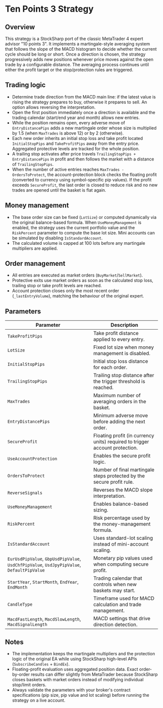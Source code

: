 # Ten Points 3 Strategy

## Overview
This strategy is a StockSharp port of the classic MetaTrader 4 expert advisor "10 points 3". It implements a martingale-style averaging system that follows the slope of the MACD histogram to decide whether the current cycle should be long or short. Once a direction is chosen, the strategy progressively adds new positions whenever price moves against the open trade by a configurable distance. The averaging process continues until either the profit target or the stop/protection rules are triggered.

## Trading logic
- Determine trade direction from the MACD main line: if the latest value is rising the strategy prepares to buy, otherwise it prepares to sell. An option allows reversing the interpretation.
- Open the first position immediately once a direction is available and the trading calendar (start/end year and month) allows new entries.
- While the position remains open, every adverse move of `EntryDistancePips` adds a new martingale order whose size is multiplied by 1.5 (when `MaxTrades` is above 12) or by 2 (otherwise).
- Each new order inherits an initial stop loss and take profit located `InitialStopPips` and `TakeProfitPips` away from the entry price. Aggregated protective levels are tracked for the whole position.
- A trailing stop activates after price travels `TrailingStopPips + EntryDistancePips` in profit and then follows the market with a distance of `TrailingStopPips`.
- When the number of active entries reaches `MaxTrades - OrdersToProtect`, the account-protection block checks the floating profit (converted to currency using symbol-specific pip values). If the profit exceeds `SecureProfit`, the last order is closed to reduce risk and no new trades are opened until the basket is flat again.

## Money management
- The base order size can be fixed (`LotSize`) or computed dynamically via the original balance-based formula. When `UseMoneyManagement` is enabled, the strategy uses the current portfolio value and the `RiskPercent` parameter to compute the base lot size. Mini accounts can be simulated by disabling `IsStandardAccount`.
- The calculated volume is capped at 100 lots before any martingale multipliers are applied.

## Order management
- All entries are executed as market orders (`BuyMarket`/`SellMarket`).
- Protective exits use market orders as soon as the calculated stop loss, trailing stop or take profit levels are reached.
- Account protection closes only the most recent order (`_lastEntryVolume`), matching the behaviour of the original expert.

## Parameters
| Parameter | Description |
|-----------|-------------|
| `TakeProfitPips` | Take profit distance applied to every entry. |
| `LotSize` | Fixed lot size when money management is disabled. |
| `InitialStopPips` | Initial stop loss distance for each order. |
| `TrailingStopPips` | Trailing stop distance after the trigger threshold is reached. |
| `MaxTrades` | Maximum number of averaging orders in the basket. |
| `EntryDistancePips` | Minimum adverse move before adding the next order. |
| `SecureProfit` | Floating profit (in currency units) required to trigger account protection. |
| `UseAccountProtection` | Enables the secure profit logic. |
| `OrdersToProtect` | Number of final martingale steps protected by the secure profit rule. |
| `ReverseSignals` | Reverses the MACD slope interpretation. |
| `UseMoneyManagement` | Enables balance-based sizing. |
| `RiskPercent` | Risk percentage used by the money-management formula. |
| `IsStandardAccount` | Uses standard-lot scaling instead of mini-account scaling. |
| `EurUsdPipValue`, `GbpUsdPipValue`, `UsdChfPipValue`, `UsdJpyPipValue`, `DefaultPipValue` | Monetary pip values used when computing secure profit. |
| `StartYear`, `StartMonth`, `EndYear`, `EndMonth` | Trading calendar that controls when new baskets may start. |
| `CandleType` | Timeframe used for MACD calculation and trade management. |
| `MacdFastLength`, `MacdSlowLength`, `MacdSignalLength` | MACD settings that drive direction detection. |

## Notes
- The implementation keeps the martingale multipliers and the protection logic of the original EA while using StockSharp high-level APIs (`SubscribeCandles` + `BindEx`).
- Floating-profit evaluation uses aggregated position data. Exact order-by-order results can differ slightly from MetaTrader because StockSharp closes baskets with market orders instead of modifying individual stop/limit orders.
- Always validate the parameters with your broker's contract specifications (pip size, pip value and lot scaling) before running the strategy on a live account.
